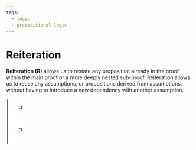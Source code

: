 ```yaml
---
tags:
  - logic
  - propositional-logic
---
```


# Reiteration

**Reiteration (R)** allows us to restate any proposition already in the proof
within the main proof or a more deeply nested sub-proof. Reiteration allows us
to reuse any assumptions, or propositions derived from assumptions, without
having to introduce a new dependency with another assumption.

![](/static/reiteration.png)
